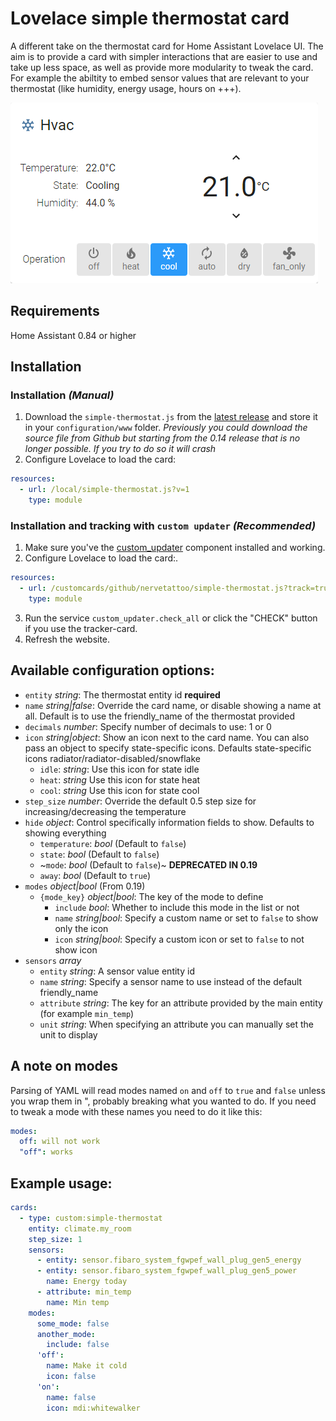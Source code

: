 # Lovelace simple thermostat card

A different take on the thermostat card for Home Assistant Lovelace UI.
The aim is to provide a card with simpler interactions that are easier to use and take up less space, as well as provide more modularity to tweak the card. For example the abiltity to embed sensor values that are relevant to your thermostat (like humidity, energy usage, hours on +++).

![Example thermostat](https://github.com/nervetattoo/simple-thermostat/raw/master/thermostat-card.png)

## Requirements

Home Assistant 0.84 or higher

## Installation

### Installation _(Manual)_

1. Download the `simple-thermostat.js` from the [latest release](https://github.com/nervetattoo/simple-thermostat/releases/latest) and store it in your `configuration/www` folder.
   _Previously you could download the source file from Github but starting from the 0.14 release that is no longer possible. If you try to do so it will crash_
2. Configure Lovelace to load the card:

```yaml
resources:
  - url: /local/simple-thermostat.js?v=1
    type: module
```

### Installation and tracking with `custom updater` _(Recommended)_

1. Make sure you've the [custom_updater](https://github.com/custom-components/custom_updater) component installed and working.
2. Configure Lovelace to load the card:.

```yaml
resources:
  - url: /customcards/github/nervetattoo/simple-thermostat.js?track=true
    type: module
```

3. Run the service `custom_updater.check_all` or click the "CHECK" button if you use the tracker-card.
4. Refresh the website.

## Available configuration options:

- `entity` _string_: The thermostat entity id **required**
- `name` _string|false_: Override the card name, or disable showing a name at all. Default is to use the friendly_name of the thermostat provided
- `decimals` _number_: Specify number of decimals to use: 1 or 0
- `icon` _string|object_: Show an icon next to the card name. You can also pass an object to specify state-specific icons. Defaults state-specific icons radiator/radiator-disabled/snowflake
  - `idle`: _string_: Use this icon for state idle
  - `heat`: _string_ Use this icon for state heat
  - `cool`: _string_ Use this icon for state cool
- `step_size` _number_: Override the default 0.5 step size for increasing/decreasing the temperature
- `hide` _object_: Control specifically information fields to show. Defaults to showing everything
  - `temperature`: _bool_ (Default to `false`)
  - `state`: _bool_ (Default to `false`)
  - ~`mode`: _bool_ (Default to `false`)~ **DEPRECATED IN 0.19**
  - `away`: _bool_ (Default to `true`)
- `modes` _object|bool_ (From 0.19)
  - `{mode_key}` _object|bool_: The key of the mode to define
    - `include` _bool_: Whether to include this mode in the list or not
    - `name` _string|bool_: Specify a custom name or set to `false` to show only the icon
    - `icon` _string|bool_: Specify a custom icon or set to `false` to not show icon
- `sensors` _array_
  - `entity` _string_: A sensor value entity id
  - `name` _string_: Specify a sensor name to use instead of the default friendly_name
  - `attribute` _string_: The key for an attribute provided by the main entity (for example `min_temp`)
  - `unit` _string_: When specifying an attribute you can manually set the unit to display

## A note on modes

Parsing of YAML will read modes named `on` and `off` to `true` and `false` unless you wrap them in ", probably breaking what you wanted to do. If you need to tweak a mode with these names you need to do it like this:

```yaml
modes:
  off: will not work
  "off": works
```

## Example usage:

```yaml
cards:
  - type: custom:simple-thermostat
    entity: climate.my_room
    step_size: 1
    sensors:
      - entity: sensor.fibaro_system_fgwpef_wall_plug_gen5_energy
      - entity: sensor.fibaro_system_fgwpef_wall_plug_gen5_power
        name: Energy today
      - attribute: min_temp
        name: Min temp
    modes:
      some_mode: false
      another_mode:
        include: false
      'off':
        name: Make it cold
        icon: false
      'on':
        name: false
        icon: mdi:whitewalker
```
